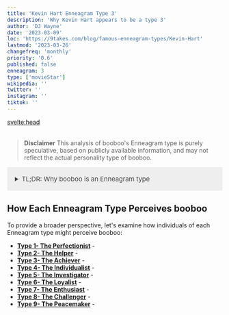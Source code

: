 ```yaml
---
title: 'Kevin Hart Enneagram Type 3'
description: 'Why Kevin Hart appears to be a type 3'
author: 'DJ Wayne'
date: '2023-03-09'
loc: 'https://9takes.com/blog/famous-enneagram-types/Kevin-Hart'
lastmod: '2023-03-26'
changefreq: 'monthly'
priority: '0.6'
published: false
enneagram: 3
type: ['movieStar']
wikipedia: ''
twitter: ''
instagram: ''
tiktok: ''
---
```



<!-- // notes:  -->

<svelte:head>

  <meta property="og:image" content="https://9takes.com/types/3s/boo-boo.webp" />
  <link rel="canonical" href="https://9takes.com/blog/famous-enneagram-types/boo-boo">
</svelte:head>

<script>
	import  PopCard  from "../../../lib/components/atoms/PopCard.svelte";
</script>
<div
	style="display: flex;
    justify-content: center;
    margin: 1rem 0;
	"
>
	<PopCard
		image={`/types/3s/${'boo-boo'}.webp`}
		showIcon={false}
		text="booboo"
		subtext=""
	/>
</div>

> **Disclaimer** This analysis of booboo's Enneagram type is purely speculative, based on publicly available information, and may not reflect the actual personality type of booboo.

<details>
<summary class="accordion">TL;DR: Why booboo is an Enneagram type</summary>
<div class="panel">
<ul>
<li>
</li>
<li>
</li>
<li>
</li>
<li>
</li>
</ul>
  </div>
</details>

<p class="firstLetter"></p>

## How Each Enneagram Type Perceives booboo

To provide a broader perspective, let's examine how individuals of each Enneagram type might perceive booboo:

- **[Type 1- The Perfectionist](/blog/enneagram/enneagram-type-1)** -
- **[Type 2- The Helper](/blog/enneagram/enneagram-type-2)** -
- **[Type 3- The Achiever](/blog/enneagram/enneagram-type-3)** -
- **[Type 4- The Individualist](/blog/enneagram/enneagram-type-4)** -
- **[Type 5- The Investigator](/blog/enneagram/enneagram-type-5)** -
- **[Type 6- The Loyalist](/blog/enneagram/enneagram-type-6)** -
- **[Type 7- The Enthusiast](/blog/enneagram/enneagram-type-7)** -
- **[Type 8- The Challenger](/blog/enneagram/enneagram-type-8)** -
- **[Type 9- The Peacemaker](/blog/enneagram/enneagram-type-9)** -

<div>
<script type="application/ld+json">

</script>
</div>

<style lang="scss">
  .accordion {
    background-color: #eee;
    color: #444;
    cursor: pointer;
    padding: 18px;
    border: none;
    text-align: left;
    outline: none;
    font-size: 15px;
    transition: 0.4s;
  }

  .accordion:hover {
    background-color: var(--color-theme-purple-v);
    color: var(--color-theme-purple);
  }

  /*.panel:hover {

    background-color: #ccc;

}*/

  .panel {

    padding: 18px;
    /*display: none;*/
    background-color: white;
    overflow: hidden;

  }
</style>

